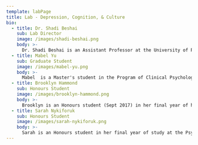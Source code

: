 ```yaml
---
template: labPage
title: Lab - Depression, Cognition, & Culture
bio:
  - title: Dr. Shadi Beshai
    sub: Lab Director
    image: /images/shadi-beshai.png
    body: >-
      Dr. Shadi Beshai is an Assistant Professor at the University of Regina. He is the recipient of many research awards from national and provincial grants (e.g., the Social Sciences and Humanities Research Council of Canada; Canadian Institute of Health Research; Alberta Innovates Health Solutions). Dr. Beshai has published in many highly esteemed, peer-reviewed journals (e.g., Clinical Psychology Review; Mindfulness; Behavior Therapy). His interests are in Major Depressive Disorder and Adult Cognitive Behavioural Therapy and Mindfulness Training.
  - title: Mabel Yu
    sub: Graduate Student
    image: /images/mabel-yu.png
    body: >-
      Mabel  is a Master's student in the Program of Clinical Psychology, University of Regina, supervised by Dr. Shadi Beshai. Her Master's thesis will focus on recurrent depression, and factors that may increase relapse and recurrence rates in depression.
  - title: Brooklyn Hammond
    sub: Honours Student
    image: /images/brooklyn-hammond.png
    body: >-
      Brooklyn is an Honours student (Sept 2017) in her final year of her studies in the Honours Psychology Program at the University of Regina. She is interested in mindfulness and stress reactions. Brooklyn hopes to complete her graduate work in Clinical Psychology after the completion of her B.A.
  - title: Sarah Nykiforuk
    sub: Honours Student
    image: /images/sarah-nykiforuk.png
    body: >-
      Sarah is an Honours student in her final year of study at the Psychology Honours Program at the University of Regina. She has an interest in self-compassion, mindfulness, and stress reactivity and recovery. Sarah intends to pursue a Master's and a Doctorate in Clinical Psychology.
---
```

